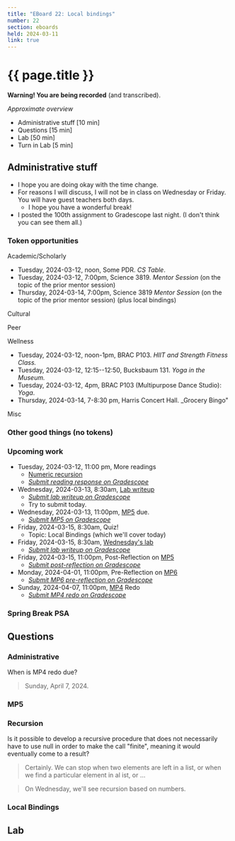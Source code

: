 ```yaml
---
title: "EBoard 22: Local bindings"
number: 22
section: eboards
held: 2024-03-11
link: true
---
```

# {{ page.title }}

**Warning! You are being recorded** (and transcribed).

_Approximate overview_

* Administrative stuff [10 min]
* Questions [15 min]
* Lab [50 min]
* Turn in Lab [5 min]

Administrative stuff
--------------------

* I hope you are doing okay with the time change.
* For reasons I will discuss, I will not be in class on Wednesday or
  Friday. You will have guest teachers both days.
    * I hope you have a wonderful break!
* I posted the 100th assignment to Gradescope last night. (I don't think
  you can see them all.)

### Token opportunities

Academic/Scholarly

* Tuesday, 2024-03-12, noon, Some PDR.
  _CS Table_.
* Tuesday, 2024-03-12, 7:00pm, Science 3819.
  _Mentor Session_ (on the topic of the prior mentor session)
* Thursday, 2024-03-14, 7:00pm, Science 3819
  _Mentor Session_ (on the topic of the prior mentor session)
   (plus local bindings)

Cultural

Peer

Wellness

* Tuesday, 2024-03-12, noon-1pm, BRAC P103.
  _HIIT and Strength Fitness Class._
* Tuesday, 2024-03-12, 12:15--12:50, Bucksbaum 131.
  _Yoga in the Museum._
* Tuesday, 2024-03-12, 4pm, BRAC P103 (Multipurpose Dance Studio):
  _Yoga_.
* Thursday, 2024-03-14, 7-8:30 pm, Harris Concert Hall.
  _Grocery Bingo"

Misc

### Other good things (no tokens)

### Upcoming work

* Tuesday, 2024-03-12, 11:00 pm, More readings
    * [Numeric recursion](../readings/numeric-recursion)
    * [_Submit reading response on Gradescope_](https://www.gradescope.com/courses/690100/assignments/4217685/)
* Wednesday, 2024-03-13, 8:30am, [Lab writeup](../labs/local-bindings)
    * [_Submit lab writeup on Gradescope_](https://www.gradescope.com/courses/690100/assignments/4217684)
    * Try to submit today.
* Wednesday, 2024-03-13, 11:00pm, [MP5](../mps/mp5) due.
    * [_Submit MP5 on Gradescope_](https://www.gradescope.com/courses/690100/assignments/4216304)
* Friday, 2024-03-15, 8:30am, Quiz!
    * Topic: Local Bindings (which we'll cover today)
* Friday, 2024-03-15, 8:30am, [Wednesday's lab](../labs/numeric-recursion)
    * [_Submit lab writeup on Gradescope_](...)
* Friday, 2024-03-15, 11:00pm, Post-Reflection on [MP5](../mps/mp05)
    * [_Submit post-reflection on Gradescope_](https://www.gradescope.com/courses/690100/assignments/4200918)
* Monday, 2024-04-01, 11:00pm, Pre-Reflection on [MP6](../mps/mp06)
    * [_Submit MP6 pre-reflection on Gradescope_](https://www.gradescope.com/courses/690100/assignments/4217838/)
* Sunday, 2024-04-07, 11:00pm, [MP4](../mps/mp04) Redo
    * [_Submit MP4 redo on Gradescope_](https://www.gradescope.com/courses/690100/assignments/4217681)

### Spring Break PSA

Questions
---------

### Administrative

When is MP4 redo due?

> Sunday, April 7, 2024.

### MP5

### Recursion

Is it possible to develop a recursive procedure that does not
necessarily have to use null in order to make the call "finite",
meaning it would eventually come to a result?

> Certainly. We can stop when two elements are left in a list, or
  when we find a particular element in al ist, or …

> On Wednesday, we'll see recursion based on numbers.

### Local Bindings

Lab
---

